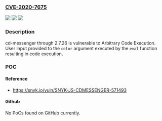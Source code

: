 ### [CVE-2020-7675](https://cve.mitre.org/cgi-bin/cvename.cgi?name=CVE-2020-7675)
![](https://img.shields.io/static/v1?label=Product&message=cd-messenger&color=blue)
![](https://img.shields.io/static/v1?label=Version&message=All%20versions%20including%202.7.26%20&color=brightgreen)
![](https://img.shields.io/static/v1?label=Vulnerability&message=Arbitrary%20Code%20Execution&color=brightgreen)

### Description

cd-messenger through 2.7.26 is vulnerable to Arbitrary Code Execution. User input provided to the `color` argument executed by the `eval` function resulting in code execution.

### POC

#### Reference
- https://snyk.io/vuln/SNYK-JS-CDMESSENGER-571493

#### Github
No PoCs found on GitHub currently.

